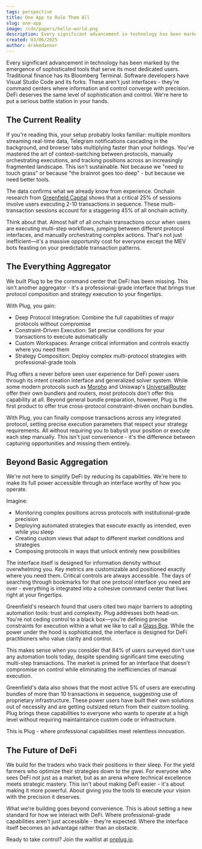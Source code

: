 ```yaml
---
tags: perspective
title: One App to Rule Them All
slug: one-app
image: /cdn/papers/hello-world.png
description: Every significant advancement in technology has been marked by the emergence of sophisticated tools that serve its most dedicated users. Traditional finance has its Bloomberg Terminal. Software developers have Visual Studio Code and its forks. These aren't just interfaces - they're command centers where information and control converge with precision. DeFi deserves the same level of sophistication and control. We're here to put a serious battle station in your hands.
created: 03/06/2025
author: drakedanner
---
```


Every significant advancement in technology has been marked by the emergence of sophisticated tools that serve its most dedicated users. Traditional finance has its Bloomberg Terminal. Software developers have Visual Studio Code and its forks. These aren't just interfaces - they're command centers where information and control converge with precision. DeFi deserves the same level of sophistication and control. We're here to put a serious battle station in your hands.

## The Current Reality

If you're reading this, your setup probably looks familiar: multiple monitors streaming real-time data, Telegram notifications cascading in the background, and browser tabs multiplying faster than your holdings. You've mastered the art of context-switching between protocols, manually orchestrating executions, and tracking positions across an increasingly fragmented landscape. This isn't sustainable. Not because we "need to touch grass" or because "the brainrot goes too deep" - but because we need better tools.

The data confirms what we already know from experience. Onchain research from [Greenfield Capital](https://greenfield.xyz/) shows that a critical 25% of sessions involve users executing 2-10 transactions in sequence. These multi-transaction sessions account for a staggering 45% of all onchain activity.

Think about that. Almost half of all onchain transactions occur when users are executing multi-step workflows, jumping between different protocol interfaces, and manually orchestrating complex actions. That's not just inefficient—it's a massive opportunity cost for everyone except the MEV bots feasting on your predictable transaction patterns.

## The Everything Aggregator

We built Plug to be the command center that DeFi has been missing. This isn't another aggregator - it's a professional-grade interface that brings true protocol composition and strategy execution to your fingertips.

With Plug, you gain:

- Deep Protocol Integration: Combine the full capabilities of major protocols without compromise
- Constraint-Driven Execution: Set precise conditions for your transactions to execute automatically
- Custom Workspaces: Arrange critical information and controls exactly where you need them
- Strategy Composition: Deploy complex multi-protocol strategies with professional-grade tools

Plug offers a never before seen user experience for DeFi power users through its intent creation interface and generalized solver system. While some modern protocols such as [Morpho](https://morpho.org/) and Uniswap's [UniversalRouter](https://docs.uniswap.org/contracts/universal-router/overview) offer their own bundlers and routers, most protocols don't offer this capability at all. Beyond general bundle preparation, however, Plug is the first product to offer true cross-protocol constraint-driven onchain bundles.

With Plug, you can finally compose transactions across any integrated protocol, setting precise execution parameters that respect your strategy requirements. All without requiring you to babysit your position or execute each step manually. This isn't just convenience - it's the difference between capturing opportunities and missing them entirely.

## Beyond Basic Aggregation

We're not here to simplify DeFi by reducing its capabilities. We're here to make its full power accessible through an interface worthy of how you operate.

Imagine:

- Monitoring complex positions across protocols with institutional-grade precision
- Deploying automated strategies that execute exactly as intended, even while you sleep
- Creating custom views that adapt to different market conditions and strategies
- Composing protocols in ways that unlock entirely new possibilities

The interface itself is designed for information density without overwhelming you. Key metrics are customizable and positioned exactly where you need them. Critical controls are always accessible. The days of searching through bookmarks for that one protocol interface you need are over - everything is integrated into a cohesive command center that lives right at your fingertips.

Greenfield's research found that users cited two major barriers to adopting automation tools: trust and complexity. Plug addresses both head-on. You're not ceding control to a black box—you're defining precise constraints for execution within a what we like to call a [Glass Box](https://chance.utc24.io/paper/glass-box/). While the power under the hood is sophisticated, the interface is designed for DeFi practitioners who value clarity and control.

This makes sense when you consider that 84% of users surveyed don't use any automation tools today, despite spending significant time executing multi-step transactions. The market is primed for an interface that doesn't compromise on control while eliminating the inefficiencies of manual execution.

Greenfield's data also shows that the most active 5% of users are executing bundles of more than 10 transactions in sequence, suggesting use of proprietary infrastructure. These power users have built their own solutions out of necessity and are getting outsized return from their custom tooling. Plug brings these capabilities to everyone who wants to operate at a high level without requiring maintaintaince custom code or infrastructure.

This is Plug - where professional capabilities meet relentless innovation.

## The Future of DeFi

We build for the traders who track their positions in their sleep. For the yield farmers who optimize their strategies down to the gwei. For everyone who sees DeFi not just as a market, but as an arena where technical excellence meets strategic mastery. This isn't about making DeFi easier - it's about making it more powerful. About giving you the tools to execute your vision with the precision it deserves.

What we're building goes beyond convenience. This is about setting a new standard for how we interact with DeFi. Where professional-grade capabilities aren't just accessible - they're expected. Where the interface itself becomes an advantage rather than an obstacle.

Ready to take control? Join the waitlist at [onplug.io](https://onplug.io).

